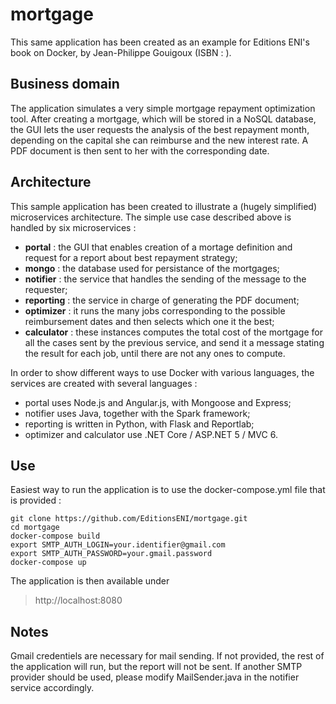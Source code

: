 # mortgage
This same application has been created as an example for Editions ENI's book on Docker, by Jean-Philippe Gouigoux (ISBN : ).

## Business domain 
The application simulates a very simple mortgage repayment optimization tool. After creating a mortgage, which will be stored in a NoSQL database, the GUI lets the user requests the analysis of the best repayment month, depending on the capital she can reimburse and the new interest rate. A PDF document is then sent to her with the corresponding date.

## Architecture
This sample application has been created to illustrate a (hugely simplified) microservices architecture. The simple use case described above is handled by six microservices :

- **portal** : the GUI that enables creation of a mortage definition and request for a report about best repayment strategy;
- **mongo** : the database used for persistance of the mortgages;
- **notifier** : the service that handles the sending of the message to the requester;
- **reporting** : the service in charge of generating the PDF document;
- **optimizer** : it runs the many jobs corresponding to the possible reimbursement dates and then selects which one it the best;
- **calculator** : these instances computes the total cost of the mortgage for all the cases sent by the previous service, and send it a message stating the result for each job, until there are not any ones to compute.

In order to show different ways to use Docker with various languages, the services are created with several languages :

- portal uses Node.js and Angular.js, with Mongoose and Express;
- notifier uses Java, together with the Spark framework;
- reporting is written in Python, with Flask and Reportlab;
- optimizer and calculator use .NET Core / ASP.NET 5 / MVC 6.   

## Use

Easiest way to run the application is to use the docker-compose.yml file that is provided :

    git clone https://github.com/EditionsENI/mortgage.git
    cd mortgage
    docker-compose build
    export SMTP_AUTH_LOGIN=your.identifier@gmail.com
    export SMTP_AUTH_PASSWORD=your.gmail.password
    docker-compose up

The application is then available under 
> http://localhost:8080

## Notes

Gmail credentiels are necessary for mail sending. If not provided, the rest of the application will run, but the report will not be sent. If another SMTP provider should be used, please modify MailSender.java in the notifier service accordingly.